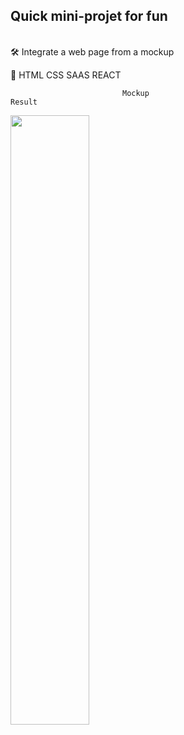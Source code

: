 ## Quick mini-projet for fun

<br/> 🛠 Integrate a web page from a mockup

🔨 HTML CSS SAAS REACT
  
                             Mockup                                                           Result
 


<img src="https://user-images.githubusercontent.com/78140833/131154694-1d824d39-1887-4a72-85e1-6e335c3a48d9.png" width="50%" height="50%">


